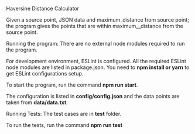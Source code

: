Haversine Distance Calculator

Given a source point, JSON data and maximum_distance from source point; the program gives the points that are within maximum__distance from the source point.

Running the program:
There are no external node modules required to run the program.

For development environment, ESLint is configured. All the required ESLint node modules are listed in package.json. You need to **npm install or yarn** to get ESLint configurations setup.

To start the program, run the command **npm run start**.

The configuration is listed in **config/config.json** and the data points are taken from **data/data.txt**.

Running Tests:
The test cases are in **test** folder.

To run the tests, run the command **npm run test**